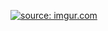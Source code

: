 
<a href="https://imgur.com/k7xtXZH"><img src="https://i.imgur.com/k7xtXZH.gif" title="source: imgur.com" /></a>

